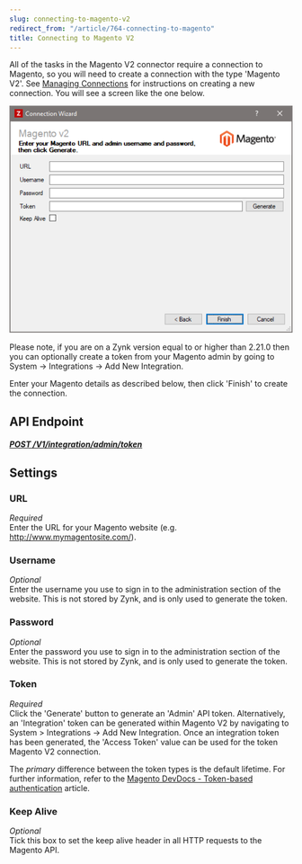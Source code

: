 ```yaml
---
slug: connecting-to-magento-v2
redirect_from: "/article/764-connecting-to-magento"
title: Connecting to Magento V2
---
```

All of the tasks in the Magento V2 connector require a connection to Magento, so you will need to create a connection with the type 'Magento V2'. See [Managing Connections](managing-connections) for instructions on creating a new connection. You will see a screen like the one below.

![Magento V2 Connection](/assets/images/magentov2/magentov2-connection.png)

Please note, if you are on a Zynk version equal to or higher than 2.21.0 then you can optionally create a token from your Magento admin by going to System -> Integrations -> Add New Integration.

Enter your Magento details as described below, then click 'Finish' to create the connection.

## API Endpoint
##### [POST /V1/integration/admin/token](https://devdocs.magento.com/redoc/2.3/admin-rest-api.html#operation/integrationAdminTokenServiceV1CreateAdminAccessTokenPost)

## Settings
### URL
_Required_  
Enter the URL for your Magento website (e.g. http://www.mymagentosite.com/).

### Username
_Optional_  
Enter the username you use to sign in to the administration section of the website. This is not stored by Zynk, and is only used to generate the token.

### Password
_Optional_  
Enter the password you use to sign in to the administration section of the website. This is not stored by Zynk, and is only used to generate the token.

### Token
_Required_  
Click the 'Generate' button to generate an 'Admin' API token. Alternatively, an 'Integration' token can be generated within Magento V2 by navigating to System > Integrations -> Add New Integration. Once an integration token has been generated, the 'Access Token' value can be used for the token Magento V2 connection.

The _primary_ difference between the token types is the default lifetime. For further information, refer to the [Magento DevDocs - Token-based authentication](https://devdocs.magento.com/guides/v2.3/get-started/authentication/gs-authentication-token.html) article.

### Keep Alive
_Optional_  
Tick this box to set the keep alive header in all HTTP requests to the Magento API. 
